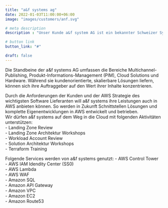 ```yaml
---
title: "a&f systems ag"
date: 2022-01-03T11:00:00+06:00
image: "images/customers/anf.svg"

# meta description
description : "Unser Kunde a&f system AG ist ein bekannter Schweizer Systemintegrator für innovative Publishing-Software und nachhaltige Business-IT-Lösungen."

# button link
button_link: "#"

draft: false
---
```


Die Standbeine der a&f systems AG umfassen die Bereiche Multichannel-Publishing, Produkt-Informations-Management (PIM), Cloud Solutions und Hardware. Während sie kundenorientierte, skalierbare Lösungen liefern, können sich ihre Auftraggeber auf den Wert ihrer Inhalte konzentrieren.

Durch die Anforderungen der Kunden und der AWS Strategie des wichtigsten Software Lieferanten will a&f systems ihre Leistungen auch in AWS anbieten können. So werden in Zukunft Schnittstellen Lösungen und komplette Eigenentwicklungen in AWS entwickelt und betrieben.</br>
Wir dürfen a&f systems auf dem Weg in die Cloud mit folgenden Aktivitäten unterstützen:</br>
\- Landing Zone Review </br>
\- Landing Zone Architektur Workshops </br>
\- Workload Account Review </br>
\- Solution Architektur Workshops </br>
\- Terraform Training </br>

Folgende Services werden von a&f systems genutzt:
\- AWS Control Tower </br>
\- AWS IAM Idendity Center (SS0) </br>
\- AWS Lambda </br>
\- AWS WAF </br>
\- Amazon SQL </br>
\- Amazon API Gateway </br>
\- Amazon VPC </br>
\- Amazon EC2 </br>
\- Amazon Route53

